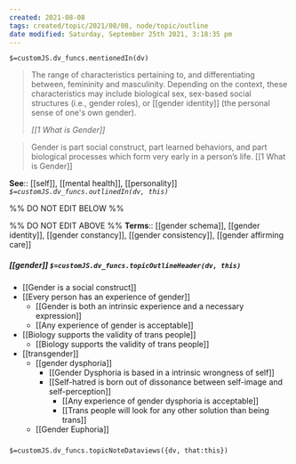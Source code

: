 ```yaml
---
created: 2021-08-08
tags: created/topic/2021/08/08, node/topic/outline
date modified: Saturday, September 25th 2021, 3:18:35 pm
---
```

`$=customJS.dv_funcs.mentionedIn(dv)`


> The range of characteristics pertaining to, and differentiating between, femininity and masculinity. Depending on the context, these characteristics may include biological sex, sex-based social structures (i.e., gender roles), or [[gender identity]] (the personal sense of one's own gender).
> 
> <cite>[[1 What is Gender]]</cite>

> Gender is part social construct, part learned behaviors, and part biological processes which form very early in a person’s life.
> [[1 What is Gender]]

**See**:: [[self]], [[mental health]], [[personality]]
*`$=customJS.dv_funcs.outlinedIn(dv, this)`*

%% DO NOT EDIT BELOW %%

%% DO NOT EDIT ABOVE %%
**Terms**:: [[gender schema]], [[gender identity]], [[gender constancy]], [[gender consistency]], [[gender affirming care]]
##### [[gender]] `$=customJS.dv_funcs.topicOutlineHeader(dv, this)`

- [[Gender is a social construct]]
- [[Every person has an experience of gender]]
	- [[Gender is both an intrinsic experience and a necessary expression]]
	- [[Any experience of gender is acceptable]]
- [[Biology supports the validity of trans people]]
	- [[Biology supports the validity of trans people]]
- [[transgender]]
	- [[gender dysphoria]]
		- [[Gender Dysphoria is based in a intrinsic wrongness of self]]
		- [[Self-hatred is born out of dissonance between self-image and self-perception]]
			- [[Any experience of gender dysphoria is acceptable]]
			- [[Trans people will look for any other solution than being trans]]
	- [[Gender Euphoria]]


###
`$=customJS.dv_funcs.topicNoteDataviews({dv, that:this})`
